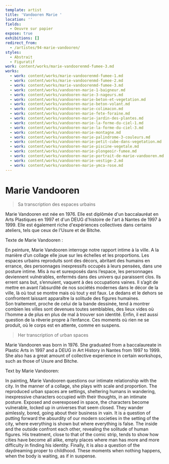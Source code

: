 ```yaml
---
template: artist
title: 'Vandooren Marie '
location: ''
fields:
  - Oeuvre sur papier
expose: true
exhibitions: []
redirect_from:
  - /artistes/94-marie-vandooren/
styles:
  - Abstrait
  - Figuratif
work: content/works/marie-vandoorenmd-fumee-3.md
works:
  - work: content/works/marie-vandoorenmd-fumee-1.md
  - work: content/works/marie-vandoorenmd-fumee-2.md
  - work: content/works/marie-vandoorenmd-fumee-3.md
  - work: content/works/vandooren-marie-1-baigneur.md
  - work: content/works/vandooren-marie-3-nageurs.md
  - work: content/works/vandooren-marie-beton-et-vegetation.md
  - work: content/works/vandooren-marie-beton-volant.md
  - work: content/works/vandooren-marie-colimacon.md
  - work: content/works/vandooren-marie-fete-foraine.md
  - work: content/works/vandooren-marie-jardin-des-plantes.md
  - work: content/works/vandooren-marie-la-forme-du-ciel-1.md
  - work: content/works/vandooren-marie-la-forme-du-ciel-3.md
  - work: content/works/vandooren-marie-montagne.md
  - work: content/works/vandooren-marie-palindrome-3-couleurs.md
  - work: content/works/vandooren-marie-petit-cube-dans-vegetation.md
  - work: content/works/vandooren-marie-piscine-vegetale.md
  - work: content/works/vandooren-marie-plongeoir-fumee.md
  - work: content/works/vandooren-marie-portrait-de-marie-vandooren.md
  - work: content/works/vandooren-marie-vestige-2.md
  - work: content/works/vandooren-marie-ymca-rose.md
---
```


# Marie Vandooren

> Sa transcription des espaces urbains

Marie Vandooren est née en 1976. Elle est diplômée d'un baccalauréat en Arts Plastiques en 1997 et d'un DEUG d'histoire de l'art à Nantes de 1997 à 1999. Elle est également riche d'expériences collectives dans certains ateliers, tels que ceux de l'Usure et de Bitche.

Texte de Marie Vandooren :

En peinture,  Marie Vandooren interroge notre rapport intime à la ville. A la manière d’un collage elle joue sur les échelles et les proportions. Les espaces urbains reproduits sont des décors, abritant des humains en errance, des personnages inexpressifs occupés à leurs pensées, dans une posture intime. Mis à nu et surexposés dans l’espace, les personnages deviennent vulnérables, enfermés dans des univers qui paraissent clos. Ils errent sans but, s’ennuient, vaquent à des occupations vaines.  Il s’agit de mettre en avant l’absurdité de nos sociétés modernes dans le décor de la ville, là où tout se montre mais où tout y est faux. Le dedans et le dehors se confrontent laissant apparaître la solitude des figures humaines.\
Son traitement, proche de celui de la bande dessinée, tend à montrer combien les villes sont devenues toutes semblables, des lieux vides où l’homme a de plus en plus de mal à trouver son identité. Enfin, il est aussi question de la rêverie propre à l’enfance. Ces moments où rien ne se produit, où le corps est en attente, comme en suspens.

> Her transcription of urban spaces

Marie Vandooren was born in 1976. She graduated from a baccalaureate in Plastic Arts in 1997 and a DEUG in Art History in Nantes from 1997 to 1999. She also has a great amount of collective experience in certain workshops, such as those of Usure and Bitche.

Text by Marie Vandooren:

In painting, Marie Vandooren questions our intimate relationship with the city. In the manner of a collage, she plays with scale and proportion. The reproduced urban spaces are settings, sheltering humans in wandering, inexpressive characters occupied with their thoughts, in an intimate posture. Exposed and overexposed in space, the characters become vulnerable, locked up in universes that seem closed. They wander aimlessly, bored, going about their business in vain.  It is a question of putting forward the absurdity of our modern societies in the setting of the city, where everything is shown but where everything is false. The inside and the outside confront each other, revealing the solitude of human figures. His treatment, close to that of the comic strip, tends to show how cities have become all alike, empty places where man has more and more difficulty in finding his identity. Finally, it is also a question of the daydreaming proper to childhood. These moments when nothing happens, when the body is waiting, as if in suspense.

